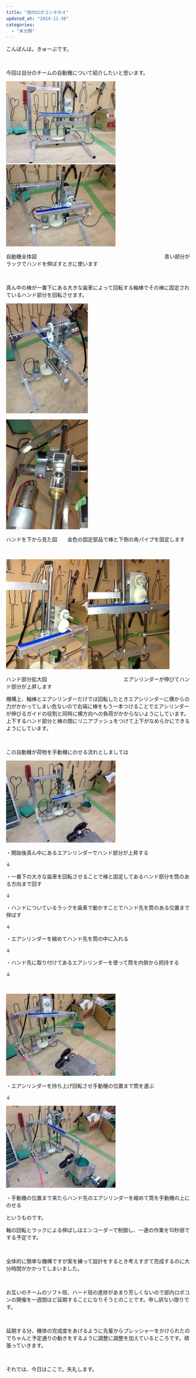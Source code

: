 ```yaml
---
title: "部内ロボコンその４"
updated_at: "2014-11-30"
categories: 
  - "未分類"
---
```


こんばんは。きゅーぶです。

 

今回は自分のチームの自動機について紹介したいと思います。

[![写真 1 (1)](images/d0720b4499a0042e742a46e40e656d951-300x224.jpg)](http://www.fortefibre.net/blog/wp-content/uploads/2014/11/d0720b4499a0042e742a46e40e656d951.jpg)[![写真 2 (1)](images/8a9bc7ba60b5716ec5e50eeebd8e05b71-300x224.jpg)](http://www.fortefibre.net/blog/wp-content/uploads/2014/11/8a9bc7ba60b5716ec5e50eeebd8e05b71.jpg)

自動機全体図　　　　　　　　　　　　　　　　　　　　　　　　　青い部分がラックでハンドを伸ばすときに使います

 

真ん中の棒が一番下にある大きな歯車によって回転する軸棒でその棒に固定されているハンド部分を回転させます。

[![写真 4](images/55610c25d628705bde31c82a4bd64fbf1-e1417353947248-224x300.jpg)](http://www.fortefibre.net/blog/wp-content/uploads/2014/11/55610c25d628705bde31c82a4bd64fbf1.jpg)

[![写真 3](images/cb21c53e01edf9fb25f6ab527a681e991-e1417353473603-224x300.jpg)](http://www.fortefibre.net/blog/wp-content/uploads/2014/11/cb21c53e01edf9fb25f6ab527a681e991.jpg)

ハンドを下から見た図　　金色の固定部品で棒と下側の角パイプを固定します

 

[![写真 4 (1)](images/8dca97944cf5c144d441618e20d98eae-e1417353337729-224x300.jpg)](http://www.fortefibre.net/blog/wp-content/uploads/2014/11/8dca97944cf5c144d441618e20d98eae.jpg)[![写真 3 (1)](images/f4e734906d5ded8702ca36175b785ea1-224x300.jpg)](http://www.fortefibre.net/blog/wp-content/uploads/2014/11/f4e734906d5ded8702ca36175b785ea1.jpg)

ハンド部分拡大図　　　　　　　　　　　　　　　エアシリンダーが伸びてハンド部分が上昇します

機構上、軸棒とエアシリンダーだけでは回転したときエアシリンダーに横からの力がかかってしまい危ないので右端に棒をもう一本つけることでエアシリンダーが伸びるガイドの役割と同時に横方向への負荷がかからないようにしています。上下するハンド部分と棒の間にリニアブッシュをつけて上下がなめらかにできるようにしています。

 

この自動機が荷物を手動機にのせる流れとしましては

[![写真 5 (1)](images/2fd80b22bb96e7e10ae374d9f494f5cd-300x224.jpg)](http://www.fortefibre.net/blog/wp-content/uploads/2014/11/2fd80b22bb96e7e10ae374d9f494f5cd.jpg)

・開始後真ん中にあるエアシリンダーでハンド部分が上昇する

↓

・一番下の大きな歯車を回転させることで棒と固定してあるハンド部分を筒のある方向まで回す

↓

・ハンドについているラックを歯車で動かすことでハンド先を筒のある位置まで伸ばす

↓

・エアシリンダーを縮めてハンド先を筒の中に入れる

↓

・ハンド先に取り付けてあるエアシリンダーを使って筒を内側から把持する

↓

 

[![写真 1](images/36c8c9261c98e7c1b7d7d5e14410cdda-300x224.jpg)](http://www.fortefibre.net/blog/wp-content/uploads/2014/11/36c8c9261c98e7c1b7d7d5e14410cdda.jpg)

・エアシリンダーを持ち上げ回転させ手動機の位置まで筒を運ぶ

↓

[![写真 2](images/d97c50263c64191b4a87e849b78211fe1-300x224.jpg)](http://www.fortefibre.net/blog/wp-content/uploads/2014/11/d97c50263c64191b4a87e849b78211fe1.jpg)

・手動機の位置まで来たらハンド先のエアシリンダーを縮めて筒を手動機の上にのせる

というものです。

軸の回転とラックによる伸ばしはエンコーダーで制御し、一連の作業を10秒弱でする予定です。

 

全体的に簡単な機構ですが案を練って設計をするとき考えすぎて完成するのに大分時間がかかってしまいました。

 

お互いのチームのソフト班、ハード班の進捗があまり芳しくないので部内ロボコンの開催を一週間ほど延期することになりそうとのことです。申し訳ない限りです。

 

延期する分、機体の完成度をあげるように先輩からプレッシャーをかけられたのでちゃんと予定通りの動きをするように調整に調整を加えているところです。頑張っていきます。

 

それでは、今日はここで。失礼します。
